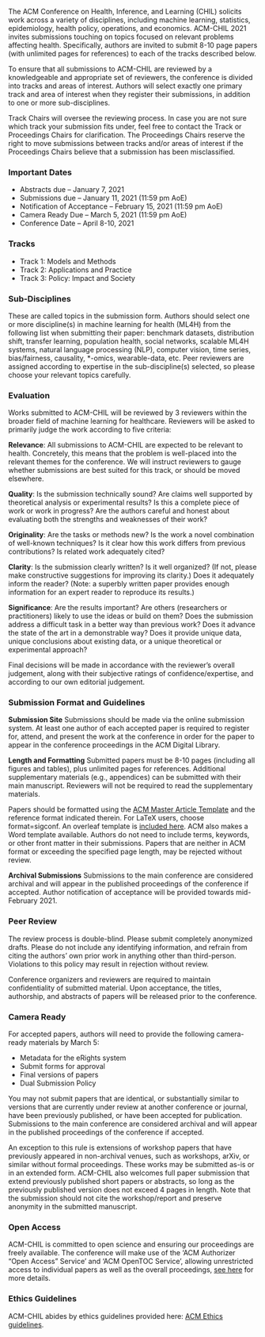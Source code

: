 The ACM Conference on Health, Inference, and Learning (CHIL) solicits work across a variety of disciplines, including machine learning, statistics, epidemiology, health policy, operations, and economics. ACM-CHIL 2021 invites submissions touching on topics focused on relevant problems affecting health. Specifically, authors are invited to submit 8-10 page papers (with unlimited pages for references) to each of the tracks described below.

To ensure that all submissions to ACM-CHIL are reviewed by a knowledgeable and appropriate set of reviewers, the conference is divided into tracks and areas of interest. Authors will select exactly one primary track and area of interest when they register their submissions, in addition to one or more sub-disciplines.

Track Chairs will oversee the reviewing process. In case you are not sure which track your submission fits under, feel free to contact the Track or Proceedings Chairs for clarification. The Proceedings Chairs reserve the right to move submissions between tracks and/or areas of interest if the Proceedings Chairs believe that a submission has been misclassified.

### Important Dates
- Abstracts due – January 7, 2021
- Submissions due – January 11, 2021 (11:59 pm AoE)
- Notification of Acceptance – February 15, 2021 (11:59 pm AoE)
- Camera Ready Due – March 5, 2021 (11:59 pm AoE)
- Conference Date – April 8-10, 2021

### Tracks
- Track 1: Models and Methods
- Track 2: Applications and Practice
- Track 3: Policy: Impact and Society

### Sub-Disciplines
These are called topics in the submission form. Authors should select one or more discipline(s) in machine learning for health (ML4H) from the following list when submitting their paper: benchmark datasets, distribution shift, transfer learning, population health, social networks, scalable ML4H systems, natural language processing (NLP), computer vision, time series, bias/fairness, causality, *-omics, wearable-data, etc. Peer reviewers are assigned according to expertise in the sub-discipline(s) selected, so please choose your relevant topics carefully.

### Evaluation
Works submitted to ACM-CHIL will be reviewed by 3 reviewers within the broader field of machine learning for healthcare. Reviewers will be asked to primarily judge the work according to five criteria:

**Relevance**: All submissions to ACM-CHIL are expected to be relevant to health. Concretely, this means that the problem is well-placed into the relevant themes for the conference. We will instruct reviewers to gauge whether submissions are best suited for this track, or should be moved elsewhere.

**Quality**: Is the submission technically sound? Are claims well supported by theoretical analysis or experimental results? Is this a complete piece of work or work in progress? Are the authors careful and honest about evaluating both the strengths and weaknesses of their work?

**Originality**: Are the tasks or methods new? Is the work a novel combination of well-known techniques? Is it clear how this work differs from previous contributions? Is related work adequately cited?

**Clarity**: Is the submission clearly written? Is it well organized? (If not, please make constructive suggestions for improving its clarity.) Does it adequately inform the reader? (Note: a superbly written paper provides enough information for an expert reader to reproduce its results.)

**Significance**: Are the results important? Are others (researchers or practitioners) likely to use the ideas or build on them? Does the submission address a difficult task in a better way than previous work? Does it advance the state of the art in a demonstrable way? Does it provide unique data, unique conclusions about existing data, or a unique theoretical or experimental approach?

Final decisions will be made in accordance with the reviewer’s overall judgement, along with their subjective ratings of confidence/expertise, and according to our own editorial judgement.

### Submission Format and Guidelines
**Submission Site**
Submissions should be made via the online submission system. At least one author of each accepted paper is required to register for, attend, and present the work at the conference in order for the paper to appear in the conference proceedings in the ACM Digital Library.

**Length and Formatting**
Submitted papers must be 8-10 pages (including all figures and tables), plus unlimited pages for references. Additional supplementary materials (e.g., appendices) can be submitted with their main manuscript. Reviewers will not be required to read the supplementary materials.

Papers should be formatted using the [ACM Master Article Template](https://www.acm.org/publications/proceedings-template) and the reference format indicated therein. For LaTeX users, choose format=sigconf. An overleaf template is [included here](https://www.overleaf.com/gallery/tagged/acm-official#.WOuOk2e1taQ). ACM also makes a Word template available. Authors do not need to include terms, keywords, or other front matter in their submissions. Papers that are neither in ACM format or exceeding the specified page length, may be rejected without review.

**Archival Submissions**
Submissions to the main conference are considered archival and will appear in the published proceedings of the conference if accepted. Author notification of acceptance will be provided towards mid-February 2021.

### Peer Review
The review process is double-blind. Please submit completely anonymized drafts. Please do not include any identifying information, and refrain from citing the authors’ own prior work in anything other than third-person. Violations to this policy may result in rejection without review.

Conference organizers and reviewers are required to maintain confidentiality of submitted material. Upon acceptance, the titles, authorship, and abstracts of papers will be released prior to the conference.

### Camera Ready
For accepted papers, authors will need to provide the following camera-ready materials by March 5:

- Metadata for the eRights system
- Submit forms for approval
- Final versions of papers
- Dual Submission Policy

You may not submit papers that are identical, or substantially similar to versions that are currently under review at another conference or journal, have been previously published, or have been accepted for publication. Submissions to the main conference are considered archival and will appear in the published proceedings of the conference if accepted.

An exception to this rule is extensions of workshop papers that have previously appeared in non-archival venues, such as workshops, arXiv, or similar without formal proceedings. These works may be submitted as-is or in an extended form. ACM-CHIL also welcomes full paper submission that extend previously published short papers or abstracts, so long as the previously published version does not exceed 4 pages in length. Note that the submission should not cite the workshop/report and preserve anonymity in the submitted manuscript.

### Open Access
ACM-CHIL is committed to open science and ensuring our proceedings are freely available. The conference will make use of the ‘ACM Authorizer “Open Access” Service’ and ‘ACM OpenTOC Service’, allowing unrestricted access to individual papers as well as the overall proceedings, [see here](https://www.acm.org/publications/openaccess) for more details.

### Ethics Guidelines
ACM-CHIL abides by ethics guidelines provided here: [ACM Ethics guidelines](https://ethics.acm.org/).
